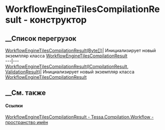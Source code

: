 # WorkflowEngineTilesCompilationResult - конструктор
##  __Список перегрузок
[WorkflowEngineTilesCompilationResult(Byte[])](M_Tessa_Compilation_Workflow_WorkflowEngineTilesCompilationResult__ctor.htm)|
Инициализирует новый экземпляр класса
[WorkflowEngineTilesCompilationResult](T_Tessa_Compilation_Workflow_WorkflowEngineTilesCompilationResult.htm)  
---|---  
[WorkflowEngineTilesCompilationResult(ICompilationResult,
ValidationResult)](M_Tessa_Compilation_Workflow_WorkflowEngineTilesCompilationResult__ctor_1.htm)|
Инициализирует новый экземпляр класса
[WorkflowEngineTilesCompilationResult](T_Tessa_Compilation_Workflow_WorkflowEngineTilesCompilationResult.htm)  
##  __См. также
#### Ссылки
[WorkflowEngineTilesCompilationResult -
](T_Tessa_Compilation_Workflow_WorkflowEngineTilesCompilationResult.htm)
[Tessa.Compilation.Workflow - пространство
имён](N_Tessa_Compilation_Workflow.htm)
